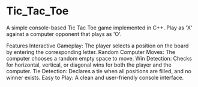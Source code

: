 # Tic_Tac_Toe
A simple console-based Tic Tac Toe game implemented in C++. 
Play as 'X' against a computer opponent that plays as 'O'.

Features
Interactive Gameplay: The player selects a position on the board by entering the corresponding letter.
Random Computer Moves: The computer chooses a random empty space to move.
Win Detection: Checks for horizontal, vertical, or diagonal wins for both the player and the computer.
Tie Detection: Declares a tie when all positions are filled, and no winner exists.
Easy to Play: A clean and user-friendly console interface.
